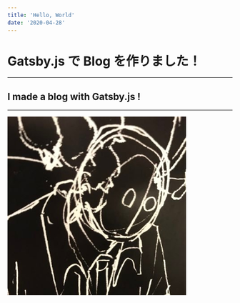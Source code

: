 ```yaml
---
title: 'Hello, World'
date: '2020-04-28'
---
```


# Gatsby.js で Blog を作りました！

---

## I made a blog with Gatsby.js !

---

![me](../../images/gatsby-icon.png)
